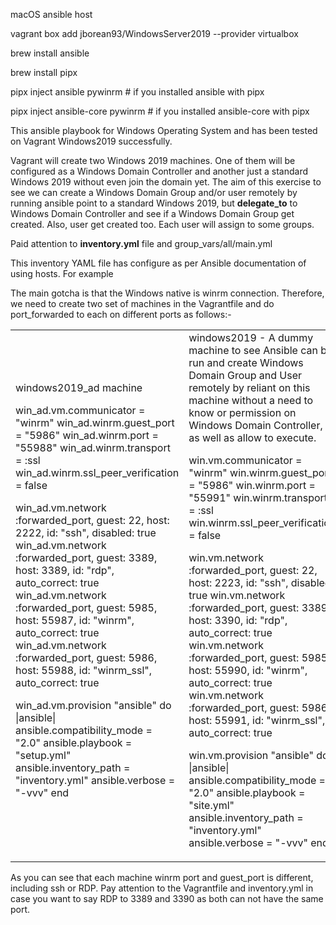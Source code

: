 macOS ansible host

vagrant box add jborean93/WindowsServer2019 --provider virtualbox

brew install ansible

brew install pipx

pipx inject ansible pywinrm  # if you installed ansible with pipx

pipx inject ansible-core pywinrm  # if you installed ansible-core with pipx

This ansible playbook for Windows Operating System and has been tested on Vagrant Windows2019 successfully.

Vagrant will create two Windows 2019 machines. One of them will be configured as a Windows Domain Controller and another just a standard Windows 2019 without even join the domain yet. The aim of this exercise to see we can create a Windows Domain Group and/or user remotely by running ansible point to a standard Windows 2019, but **delegate_to** to Windows Domain Controller and see if a Windows Domain Group get created. Also, user get created too. Each user will assign to some groups.

Paid attention to **inventory.yml** file and group_vars/all/main.yml

This inventory YAML file has configure as per Ansible documentation of using hosts. For example

The main gotcha is that the Windows native is winrm connection. Therefore, we need to create two set of machines in the Vagrantfile and do port_forwarded to each on different ports as follows:-

<table>
<tr>
<td>
windows2019_ad machine

win_ad.vm.communicator = "winrm"
win_ad.winrm.guest_port = "5986"
win_ad.winrm.port = "55988"
win_ad.winrm.transport = :ssl
win_ad.winrm.ssl_peer_verification = false

win_ad.vm.network :forwarded_port, guest: 22, host: 2222, id: "ssh", disabled: true
win_ad.vm.network :forwarded_port, guest: 3389, host: 3389, id: "rdp", auto_correct: true
win_ad.vm.network :forwarded_port, guest: 5985, host: 55987, id: "winrm", auto_correct: true
win_ad.vm.network :forwarded_port, guest: 5986, host: 55988, id: "winrm_ssl", auto_correct: true

win_ad.vm.provision "ansible" do |ansible|
    ansible.compatibility_mode = "2.0"
    ansible.playbook = "setup.yml"
    ansible.inventory_path = "inventory.yml"
    ansible.verbose = "-vvv"
end
</td>
<td>
windows2019 - A dummy machine to see Ansible can be run and create Windows Domain Group and User remotely by reliant on this machine without a need to know or permission on Windows Domain Controller, as well as allow to execute.

win.vm.communicator = "winrm"
win.winrm.guest_port = "5986"
win.winrm.port = "55991"
win.winrm.transport = :ssl
win.winrm.ssl_peer_verification = false

win.vm.network :forwarded_port, guest: 22, host: 2223, id: "ssh", disabled: true
win.vm.network :forwarded_port, guest: 3389, host: 3390, id: "rdp", auto_correct: true
win.vm.network :forwarded_port, guest: 5985, host: 55990, id: "winrm", auto_correct: true
win.vm.network :forwarded_port, guest: 5986, host: 55991, id: "winrm_ssl", auto_correct: true

win.vm.provision "ansible" do |ansible|
    ansible.compatibility_mode = "2.0"
    ansible.playbook = "site.yml"
    ansible.inventory_path = "inventory.yml"
    ansible.verbose = "-vvv"
end
</td>
</tr>
</table>

As you can see that each machine winrm port and guest_port is different, including ssh or RDP. Pay attention to the Vagrantfile and inventory.yml in case you want to say RDP to 3389 and 3390 as both can not have the same port.